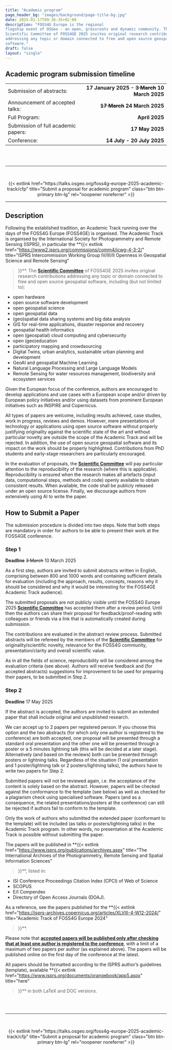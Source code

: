 ```yaml
---
title: "Academic program"
page_header_bg: "images/background/page-title-bg.jpg"
date: 2025-01-17T09:36:35+02:00
description: "FOSS4G Europe is the regional
flagship event of OSGeo - an open, grassroots and dynamic community. The
Scientific Committee of FOSS4GE 2025 invites original research contributions
addressing any topic or domain connected to free and open source geospatial
software."
draft: false
layout: "single"
---
```


## Academic program submission timeline

|   |   |
|:--|-------:|
| Submission of abstracts: | **17 January 2025 - ~~3 March~~ 10 March 2025** |
| Announcement of accepted talks: | **~~17 March~~ 24 March 2025** |
| Full Program: | **April 2025** |
| Submission of full academic papers: | **17 May 2025** |
| Conference: | **14 July - 20 July 2025** |

<br>
<br>

<hr>
<br>
<div>
<center>
<p>
{{<
    extlink
    href="https://talks.osgeo.org/foss4g-europe-2025-academic-track/cfp"
    title="Submit a proposal for academic program"       
    class="btn btn-primary btn-lg"
    rel="noopener noreferrer"
>}}
</p>
</center>
</div>
<hr>

## Description
Following the established tradition, an Academic Track running over the days of
the FOSS4G Europe (FOSS4GE) is organised. The Academic Track is organised by the
International Society for Photogrammetry and Remote Sensing (ISPRS), in particular the
**{{<
  extlink
  href="https://www2.isprs.org/commissions/comm4/icwg-4-3-2/"
  title="ISPRS Intercommission Working Group IV/III/II Openness in Geospatial Science and Remote Sensing"
>}}**. The [**Scientific Committee**](/scientific-committee/) of FOSS4GE 2025
invites original research contributions addressing any topic or domain
connected to free and open source geospatial software, including (but not limited to):
- open hardware
- open source software development
- open geospatial science
- open geospatial data
- (geo)spatial data sharing systems and big data analysis
- GIS for real-time applications, disaster response and recovery
- geospatial health informatics
- open (geospatial) cloud computing and cybersecurity
- open (geo)education
- participatory mapping and crowdsourcing
- Digital Twins, urban analytics, sustainable urban planning and development
- GeoAI and geospatial Machine Learning
- Natural Language Processing and Large Language Models
- Remote Sensing for water resources management, biodiversity and ecosystem services

Given the European focus of the conference, authors are encouraged to develop
applications and use cases with a European scope and/or driven by European
policy initiatives and/or using datasets from prominent European initiatives
such as INSPIRE and Copernicus.

All types of papers are welcome, including results achieved, case studies,
work in progress, reviews and demos. However, mere presentations of technology
or applications using open source software without properly justifying
originality against the scientific state of the art and without particular
novelty are outside the scope of the Academic Track and will be rejected.
In addition, the use of open source geospatial software and its impact on the
work should be properly highlighted. Contributions from PhD students and
early-stage researchers are particularly encouraged.

In the evaluation of proposals, the [**Scientific Committee**](/scientific-committee/)
will pay particular attention to the reproducibility of the research (where
this is applicable). Reproducibility is ensured when the research makes all
artefacts (input data, computational steps, methods and code) openly available
to obtain consistent results. When available, the code shall be publicly
released under an open source license. Finally, we discourage authors from
extensively using AI to write the paper.

## How to Submit a Paper
The submission procedure is divided into two steps. Note that both steps are
mandatory in order for authors to be able to present their work at the FOSS4GE
conference.

### Step 1
**Deadline** ~~3 March~~ 10 March 2025

As a first step, authors are invited to submit abstracts written in English,
comprising between 800 and 1000 words and containing sufficient details for
evaluation (including the approach, results, concepts, reasons why it should be
considered and why it would be interesting for the FOSS4GE Academic Track
audience).

The submitted proposals are not publicly visible until the FOSS4G Europe 2025
[**Scientific Committee**](/scientific-committee/) has accepted them after a review
period. Until then the authors can share their proposal for
feedback/proof-reading with colleagues or friends via a link that is
automatically created during submission.

The contributions are evaluated in the abstract review process. Submitted
abstracts will be refereed by the members of the
[**Scientific Committee**](/scientific-committee/) for originality/scientific
novelty, relevance for the FOSS4G community, presentation/clarity and overall
scientific value.

As in all the fields of science, reproducibility will be considered among the
evaluation criteria (see above). Authors will receive feedback and (for
accepted abstracts) suggestions for improvement to be used for preparing their
papers, to be submitted in Step 2.

### Step 2
**Deadline** 17 May 2025

If the abstract is accepted, the authors are invited to submit an extended
paper that shall include original and unpublished research.

We can accept up to 2 papers per registered person. If you choose this option
and the two abstracts (for which only one author is registered to the
conference) are both accepted, one proposal will be presented through a
standard oral presentation and the other one will be presented through a poster
or a 5 minutes lightning talk (this will be decided at a later stage).
Alternatively (and based on the reviews) both can be presented through posters
or lightning talks. Regardless of the situation (1 oral presentation and 1
poster/lightning talk or 2 posters/lightning talks), the authors have to write
two papers for Step 2.

Submitted papers will not be reviewed again, i.e. the acceptance of the content
is solely based on the abstract. However, papers will be checked against the
conformance to the template (see below) as well as checked for a plagiarism
check using specialised software. Papers (and as a consequence, the related
presentations/posters at the conference) can still be rejected if authors fail
to conform to the template.

Only the work of authors who submitted the extended paper (conformant to the
template) will be included (as talks or posters/lightning talks) in the
Academic Track program. In other words, no presentation at the Academic Track
is possible without submitting the paper.

The papers will be published in
**{{<
  extlink
  href="https://www.isprs.org/publications/archives.aspx"
  title="The International Archives of the Photogrammetry, Remote Sensing and Spatial Information Sciences"
>}}**, listed in:
- ISI Conference Proceedings Citation Index (CPCI) of Web of Science
- SCOPUS
- E/I Compendex
- Directory of Open Access Journals (DOAJ).

As a reference, see the papers published for the
**{{<
  extlink
  href="https://isprs-archives.copernicus.org/articles/XLVIII-4-W12-2024/"
  title="Academic Track of FOSS4G Europe 2024"
>}}**.

Please note that <u>**accepted papers will be published only after checking that at
least one author is registered to the conference**</u>, with a limit of a maximum of
two papers per author (as explained above). The papers will be published online
on the first day of the conference at the latest.

All papers should be formatted according to the ISPRS author’s guidelines
(template), available
**{{<
  extlink
  href="https://www.isprs.org/documents/orangebook/app5.aspx"
  title="here"
>}}** in both LaTeX and DOC versions.

<br>
<br>

<hr>
<br>
<div>
<center>
<p>
{{<
    extlink
    href="https://talks.osgeo.org/foss4g-europe-2025-academic-track/cfp"
    title="Submit a proposal for academic program"       
    class="btn btn-primary btn-lg"
    rel="noopener noreferrer"
>}}
</p>
</center>
</div>
